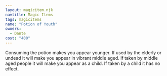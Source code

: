 ```yaml
---
layout: magicitem.njk
navtitle: Magic Items
tags: magicitems
name: "Potion of Youth"
owners:
  - Dante
cost: "400"
---
```


Consuming the potion makes you appear younger. If used by the elderly or undead it will make you appear in vibrant middle aged. If taken by middle aged people it will make you appear as a child. If taken by a child it has no effect.